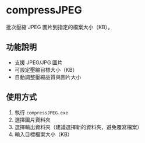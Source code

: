 ﻿# compressJPEG
批次壓縮 JPEG 圖片到指定的檔案大小（KB）。

## 功能說明
- 支援 JPEG/JPG 圖片
- 可設定壓縮目標大小（KB）
- 自動調整壓縮品質與圖片大小

## 使用方式
1. 執行 `compressJPEG.exe`
2. 選擇圖片資料夾
3. 選擇輸出資料夾（建議選擇新的資料夾，避免覆寫檔案）
4. 輸入目標檔案大小（KB）
